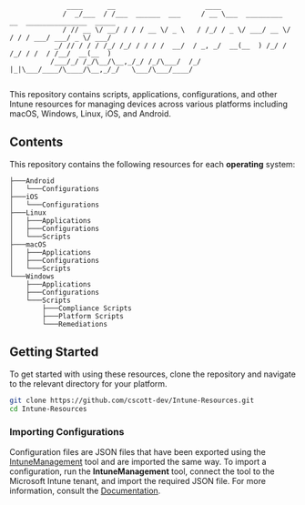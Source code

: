 ```plaintext
              ____      __                      ____                                           
             /  _/___  / /___  ______  ___     / __ \___  _________  __  _______________  _____
             / // __ \/ __/ / / / __ \/ _ \   / /_/ / _ \/ ___/ __ \/ / / / ___/ ___/ _ \/ ___/
           _/ // / / / /_/ /_/ / / / /  __/  / _, _/  __(__  ) /_/ / /_/ / /  / /__/  __(__  ) 
          /___/_/ /_/\__/\__,_/_/ /_/\___/  /_/ |_|\___/____/\____/\__,_/_/   \___/\___/____/  
                                                                                                   
```

This repository contains scripts, applications, configurations, and other Intune resources for managing devices across various platforms including macOS, Windows, Linux, iOS, and Android.

## Contents

This repository contains the following resources for each **operating** system:

```plaintext
├───Android
│   └───Configurations
├───iOS
│   └───Configurations
├───Linux
│   ├───Applications
│   ├───Configurations
│   └───Scripts
├───macOS
│   ├───Applications
│   ├───Configurations
│   └───Scripts
└───Windows
    ├───Applications
    ├───Configurations
    └───Scripts
        ├───Compliance Scripts
        ├───Platform Scripts
        └───Remediations
```

## Getting Started

To get started with using these resources, clone the repository and navigate to the relevant directory for your platform.

```sh
git clone https://github.com/cscott-dev/Intune-Resources.git
cd Intune-Resources
```

### Importing Configurations

Configuration files are JSON files that have been exported using the [IntuneManagement](https://github.com/Micke-K/IntuneManagement) tool and are imported the same way. To import a configuration, run the **IntuneManagement** tool, connect the tool to the Microsoft Intune tenant, and import the required JSON file. For more information, consult the [Documentation](https://github.com/Micke-K/IntuneManagement?tab=readme-ov-file#import).

